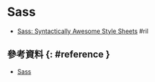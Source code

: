 # Sass

  - [Sass: Syntactically Awesome Style Sheets](http://sass-lang.com/) #ril

## 參考資料 {: #reference }

  - [Sass](http://sass-lang.com/)
